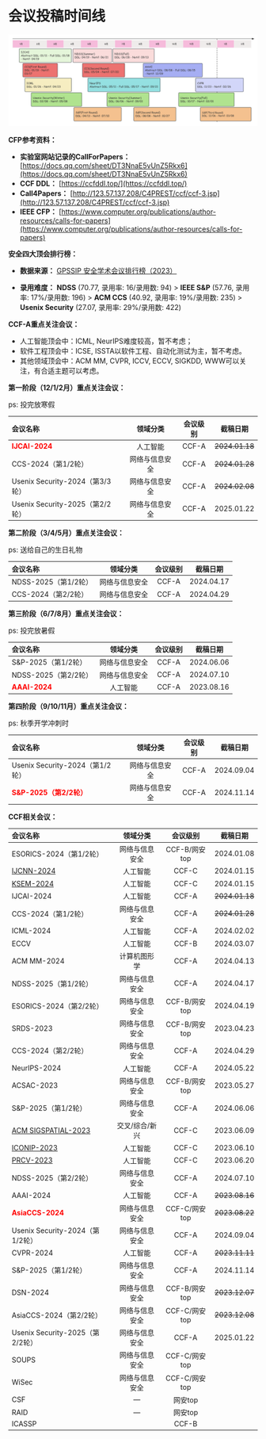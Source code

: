 # 会议投稿时间线

![confDDLv1](./confDDLv3.png)

**CFP参考资料：**

- **实验室网站记录的CallForPapers：** [https://docs.qq.com/sheet/DT3NnaE5vUnZ5Rkx6](https://docs.qq.com/sheet/DT3NnaE5vUnZ5Rkx6)
- **CCF DDL：** [https://ccfddl.top/](https://ccfddl.top/)
- **Call4Papers：** [http://123.57.137.208/C4PREST/ccf/ccf-3.jsp](http://123.57.137.208/C4PREST/ccf/ccf-3.jsp)
- **IEEE CFP：** [https://www.computer.org/publications/author-resources/calls-for-papers](https://www.computer.org/publications/author-resources/calls-for-papers)

**安全四大顶会排行榜：**

- **数据来源：** [GPSSIP 安全学术会议排行榜（2023）](https://mp.weixin.qq.com/s/9s5NPWW6q_kOYhbGaU5gKA)

- **录用难度：** **NDSS** (70.77, 录用率: 16/录用数: 94) > **IEEE S&P** (57.76, 录用率: 17%/录用数: 196) > **ACM CCS** (40.92, 录用率: 19%/录用数: 235) > **Usenix Security** (27.07, 录用率: 29%/录用数: 422)

**CCF-A重点关注会议：**

- 人工智能顶会中：ICML, NeurIPS难度较高，暂不考虑；
- 软件工程顶会中：ICSE, ISSTA以软件工程、自动化测试为主，暂不考虑。
- 其他领域顶会中：ACM MM, CVPR, ICCV, ECCV, SIGKDD, WWW可以关注，有合适主题可以考虑。



**第一阶段（12/1/2月）重点关注会议：** 

ps: 投完放寒假

| 会议名称                            |    领域分类    | 会议级别 |       截稿日期        |
| :---------------------------------- | :------------: | :------: | :-------------------: |
| <b style="color:red">IJCAI-2024</b> |    人工智能    |  CCF-A   | <del>2024.01.18</del> |
| CCS-2024（第1/2轮）                 | 网络与信息安全 |  CCF-A   | <del>2024.01.28</del> |
| Usenix Security-2024（第3/3轮）     | 网络与信息安全 |  CCF-A   | <del>2024.02.08</del> |
| Usenix Security-2025（第2/2轮）     | 网络与信息安全 |  CCF-A   |      2025.01.22       |

**第二阶段（3/4/5月）重点关注会议：**

ps: 送给自己的生日礼物

| 会议名称             |    领域分类    | 会议级别 |  截稿日期  |
| :------------------- | :------------: | :------: | :--------: |
| NDSS-2025（第1/2轮） | 网络与信息安全 |  CCF-A   | 2024.04.17 |
| CCS-2024（第2/2轮）  | 网络与信息安全 |  CCF-A   | 2024.04.29 |

**第三阶段（6/7/8月）重点关注会议：**

ps: 投完放暑假

| 会议名称                           |    领域分类    | 会议级别 |  截稿日期  |
| :--------------------------------- | :------------: | :------: | :--------: |
| S&P-2025（第1/2轮）                | 网络与信息安全 |  CCF-A   | 2024.06.06 |
| NDSS-2025（第2/2轮）               | 网络与信息安全 |  CCF-A   | 2024.07.10 |
| <b style="color:red">AAAI-2024</b> |    人工智能    |  CCF-A   | 2023.08.16 |

**第四阶段（9/10/11月）重点关注会议：**

ps: 秋季开学冲刺时

| 会议名称                                     |    领域分类    | 会议级别 |  截稿日期  |
| :------------------------------------------- | :------------: | :------: | :--------: |
| Usenix Security-2024（第1/2轮）              | 网络与信息安全 |  CCF-A   | 2024.09.04 |
| <b style="color:red">S&P-2025（第2/2轮）</b> | 网络与信息安全 |  CCF-A   | 2024.11.14 |



**CCF相关会议：**

| 会议名称                                                     |    领域分类    |   会议级别    |       截稿日期        |
| :----------------------------------------------------------- | :------------: | :-----------: | :-------------------: |
| ESORICS-2024（第1/2轮）                                      | 网络与信息安全 | CCF-B/网安top |      2024.01.08       |
| [IJCNN-2024](https://2024.ieeewcci.org/)                     |    人工智能    |     CCF-C     |      2024.01.15       |
| [KSEM-2024](https://ai-edge.net/)                            |    人工智能    |     CCF-C     |      2024.01.15       |
| IJCAI-2024                                                   |    人工智能    |     CCF-A     | <del>2024.01.18</del> |
| CCS-2024（第1/2轮）                                          | 网络与信息安全 |     CCF-A     | <del>2024.01.28</del> |
| ICML-2024                                                    |    人工智能    |     CCF-A     |      2024.02.02       |
| ECCV                                                         |    人工智能    |     CCF-B     |      2024.03.07       |
| ACM MM-2024                                                  |  计算机图形学  |     CCF-A     |      2024.04.13       |
| NDSS-2025（第1/2轮）                                         | 网络与信息安全 |     CCF-A     |      2024.04.17       |
| ESORICS-2024（第2/2轮）                                      | 网络与信息安全 | CCF-B/网安top |      2024.04.19       |
| SRDS-2023                                                    | 网络与信息安全 | CCF-B/网安top |      2023.04.23       |
| CCS-2024（第2/2轮）                                          | 网络与信息安全 |     CCF-A     |      2024.04.29       |
| NeurIPS-2024                                                 |    人工智能    |     CCF-A     |      2024.05.22       |
| ACSAC-2023                                                   | 网络与信息安全 | CCF-B/网安top |      2023.05.27       |
| S&P-2025（第1/2轮）                                          | 网络与信息安全 |     CCF-A     |      2024.06.06       |
| [ACM SIGSPATIAL-2023](http://sigspatial2023.sigspatial.org/) | 交叉/综合/新兴 |     CCF-C     |      2023.06.09       |
| [ICONIP-2023](http://iconip2023.org/)                        |    人工智能    |     CCF-C     |      2023.06.10       |
| [PRCV-2023](https://prcv2023.xmu.edu.cn/lwtg.htm)            |    人工智能    |     CCF-C     |      2023.06.20       |
| NDSS-2025（第2/2轮）                                         | 网络与信息安全 |     CCF-A     |      2024.07.10       |
| AAAI-2024                                                    |    人工智能    |     CCF-A     | <del>2023.08.16</del> |
| <b style="color:red">AsiaCCS-2024</b>                        | 网络与信息安全 | CCF-C/网安top | <del>2023.08.22</del> |
| Usenix Security-2024（第1/2轮）                              | 网络与信息安全 |     CCF-A     |      2024.09.04       |
| CVPR-2024                                                    |    人工智能    |     CCF-A     | <del>2023.11.11</del> |
| S&P-2025（第1/2轮）                                          | 网络与信息安全 |     CCF-A     |      2024.11.14       |
| DSN-2024                                                     | 网络与信息安全 | CCF-B/网安top | <del>2023.12.07</del> |
| AsiaCCS-2024（第2/2轮）                                      | 网络与信息安全 | CCF-C/网安top | <del>2023.12.08</del> |
| Usenix Security-2025（第2/2轮）                              | 网络与信息安全 |     CCF-A     |      2025.01.22       |
| SOUPS                                                        | 网络与信息安全 | CCF-C/网安top |                       |
| WiSec                                                        | 网络与信息安全 | CCF-C/网安top |                       |
| CSF                                                          |       —        |    网安top    |                       |
| RAID                                                         |       —        |    网安top    |                       |
| ICASSP                                                       |                |     CCF-B     |                       |

